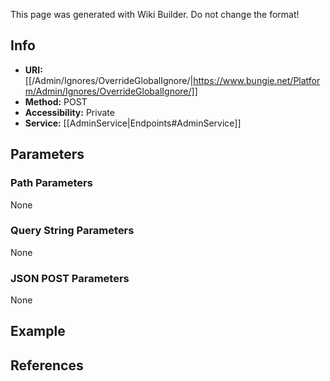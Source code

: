 <span class="wiki-builder">This page was generated with Wiki Builder. Do not change the format!</span>

## Info

* **URI:** [[/Admin/Ignores/OverrideGlobalIgnore/|https://www.bungie.net/Platform/Admin/Ignores/OverrideGlobalIgnore/]]
* **Method:** POST
* **Accessibility:** Private
* **Service:** [[AdminService|Endpoints#AdminService]]

## Parameters
### Path Parameters
None

### Query String Parameters
None

### JSON POST Parameters
None

## Example


## References
